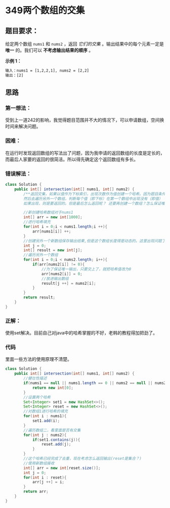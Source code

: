 # 349两个数组的交集

## 题目要求：

给定两个数组 `nums1` 和 `nums2` ，返回 *它们的交集* 。输出结果中的每个元素一定是 **唯一** 的。我们可以 **不考虑输出结果的顺序** 。

**示例 1：**

```html
输入：nums1 = [1,2,2,1], nums2 = [2,2]
输出：[2]
```

## 思路

### 第一想法：

受到上一道242的影响，我觉得题目范围并不大的情况下，可以申请数组，空间换时间来解决问题。

### 困难：

在运行时发现返回数组的写法出了问题，因为我申请的返回数组的长度是定长的，而最后人家要的返回的很简洁。所以得先确定这个返回数组有多长。

### 错误解法：
```java
class Solution {
    public int[] intersection(int[] nums1, int[] nums2) {
        /**返回交集，如果以值作为下标索引，出现次数作为值创建一个哈希。因为题目条件的范围
        然后去遍历另外一个数组，判断每个值（即下标）在第一个数组中出现没有（即值）
        如果出现，则是要返回的。但是最后怎么返回呢？ 还要再创建一个数组？怎么保证唯一输出*/

        //新创建哈希数组对于nums1
        int[] arr = new int[1000];
        //进行哈希填充
        for(int i = 0;i < nums1.length;i ++){
            arr[nums1[i]] ++;
        }
        //创建另外一个新数组保存输出结果,但是这个数组长度得是动态的。这里出现问题了。
        int j = 0;
        int[] result = new int[j];
        //遍历另外一个数组
        for(int i = 0;i < nums2.length; i++){
            if(arr[nums2[i]] != 0){
                //为了保证唯一输出，只要交上了，就把哈希值改为0
                arr[nums2[i]] = 0;
                //放进输出数组
                result[j ++] = nums2[i];
            }
        }
        return result;
    }
}
```
### 正解：

使用set解决。目前自己对java中的哈希掌握的不好，老韩的教程得加把劲了。

### 代码

里面一些方法的使用原理不清楚。
```java
class Solution {
    public int[] intersection(int[] nums1, int[] nums2) {
        //健壮性描述
        if(nums1 == null || nums1.length == 0 || nums2 == null || nums2.length == 0){
            return new int[0];
        }
        //设置两个哈希
        Set<Integer> set1 = new HashSet<>();
        Set<Integer> reset = new HashSet<>();
        //对数组1进行哈希的填充
        for(int i : nums1){
            set1.add(i);
        }
        //遍历数组二，看里面是否有交集
        for(int j : nums2){
            if(set1.contains(j)){
                reset.add(j);
            }
        }
        //这个哈希已经完成了去重，现在考虑怎么返回输出(reset是集合？)
        //使用新数组接收
        int[] arr = new int[reset.size()];
        int j = 0;
        for(int i : reset){
            arr[j ++] = i;
        }
        return arr;
    }
}
```
